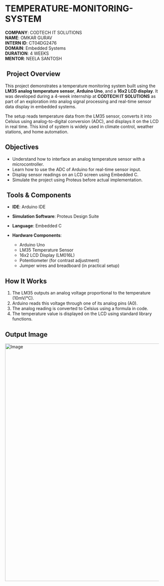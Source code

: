 # TEMPERATURE-MONITORING-SYSTEM 

**COMPANY**: CODTECH IT SOLUTIONS  
**NAME**: OMKAR GURAV  
**INTERN ID**: CT04DG2476   
**DOMAIN**: Embedded Systems  
**DURATION**: 4 WEEKS  
**MENTOR**: NEELA SANTOSH  


##  Project Overview

This project demonstrates a temperature monitoring system built using the **LM35 analog temperature sensor**, **Arduino Uno**, and a **16x2 LCD display**. It was developed during a 4-week internship at **CODTECH IT SOLUTIONS** as part of an exploration into analog signal processing and real-time sensor data display in embedded systems.

The setup reads temperature data from the LM35 sensor, converts it into Celsius using analog-to-digital conversion (ADC), and displays it on the LCD in real time. This kind of system is widely used in climate control, weather stations, and home automation.


## Objectives

* Understand how to interface an analog temperature sensor with a microcontroller.
* Learn how to use the ADC of Arduino for real-time sensor input.
* Display sensor readings on an LCD screen using Embedded C.
* Simulate the project using Proteus before actual implementation.



##  Tools & Components

* **IDE**: Arduino IDE
* **Simulation Software**: Proteus Design Suite
* **Language**: Embedded C
* **Hardware Components**:

  * Arduino Uno
  * LM35 Temperature Sensor
  * 16x2 LCD Display (LM016L)
  * Potentiometer (for contrast adjustment)
  * Jumper wires and breadboard (in practical setup)

## How It Works

1. The LM35 outputs an analog voltage proportional to the temperature (10mV/°C).
2. Arduino reads this voltage through one of its analog pins (A0).
3. The analog reading is converted to Celsius using a formula in code.
4. The temperature value is displayed on the LCD using standard library functions.



## Output Image

<img width="1342" height="776" alt="Image" src="https://github.com/user-attachments/assets/9316af5b-38a3-4dae-8085-2fad9af18b50" />    
  
